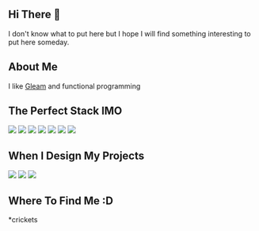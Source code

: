 ## Hi There 👋
I don't know what to put here but I hope I will find something interesting to put here someday.

## About Me
I like <a href="https://gleam.run">Gleam</a> and functional programming

## The Perfect Stack IMO
<img src="https://img.shields.io/badge/MDB5-7E36C5?style=for-the-badge&logo=bootstrap&logoColor=white"/>
<img src="https://img.shields.io/badge/Gleam%20Lustre-F38FE3?style=for-the-badge&logo=gleam&logoColor=black"/>
<img src="https://img.shields.io/badge/Gleam%20Wisp-F38FE3?style=for-the-badge&logo=gleam&logoColor=black"/>
<img src="https://img.shields.io/badge/PostgreSQL-2A5E84?style=for-the-badge&logo=postgresql&logoColor=white"/>
<img src="https://img.shields.io/badge/Docker-145FD0?style=for-the-badge&logo=docker&logoColor=white"/>
<img src="https://img.shields.io/badge/Docker-145FD0?style=for-the-badge&logo=git&logoColor=white"/>
<img src="https://img.shields.io/badge/Git-DE4A36?style=for-the-badge&logo=git&logoColor=white"/>


## When I Design My Projects
<img src="https://img.shields.io/badge/Looping-3655C5?style=for-the-badge"/>
<img src="https://img.shields.io/badge/Pencil-F28535?style=for-the-badge"/>
<img src="https://img.shields.io/badge/Notepad-33AFD7?style=for-the-badge"/>

## Where To Find Me :D
*crickets

<!--
**HollowArcane/HollowArcane** is a ✨ _special_ ✨ repository because its `README.md` (this file) appears on your GitHub profile.

Here are some ideas to get you started:

- 🔭 I’m currently working on ...
- 🌱 I’m currently learning ...
- 👯 I’m looking to collaborate on ...
- 🤔 I’m looking for help with ...
- 💬 Ask me about ...
- 📫 How to reach me: ...
- 😄 Pronouns: ...
- ⚡ Fun fact: ...
-->
